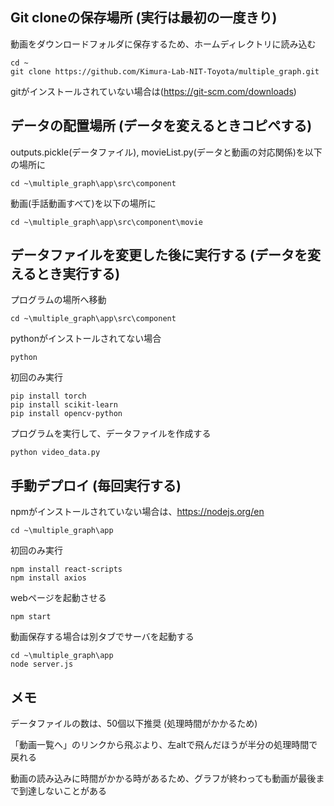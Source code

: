 ## Git cloneの保存場所 (実行は最初の一度きり)
動画をダウンロードフォルダに保存するため、ホームディレクトリに読み込む
```terminal
cd ~ 
git clone https://github.com/Kimura-Lab-NIT-Toyota/multiple_graph.git 
```
gitがインストールされていない場合は(https://git-scm.com/downloads)

## データの配置場所 (データを変えるときコピペする)
outputs.pickle(データファイル), movieList.py(データと動画の対応関係)を以下の場所に
```terminal
cd ~\multiple_graph\app\src\component  
```
動画(手話動画すべて)を以下の場所に
```terminal
cd ~\multiple_graph\app\src\component\movie  
```

## データファイルを変更した後に実行する (データを変えるとき実行する)
プログラムの場所へ移動
```terminal
cd ~\multiple_graph\app\src\component 
``` 
pythonがインストールされてない場合
```terminal
python                    
```
初回のみ実行
```terminal
pip install torch         
pip install scikit-learn  
pip install opencv-python
```
プログラムを実行して、データファイルを作成する
```terminal
python video_data.py
```

## 手動デプロイ (毎回実行する)

npmがインストールされていない場合は、https://nodejs.org/en
```terminal
cd ~\multiple_graph\app
```
初回のみ実行
```terminal
npm install react-scripts 
npm install axios        
```
webページを起動させる
```terminal
npm start
```

動画保存する場合は別タブでサーバを起動する
```terminal
cd ~\multiple_graph\app
node server.js
```

## メモ
データファイルの数は、50個以下推奨 (処理時間がかかるため)

「動画一覧へ」のリンクから飛ぶより、左altで飛んだほうが半分の処理時間で戻れる

動画の読み込みに時間がかかる時があるため、グラフが終わっても動画が最後まで到達しないことがある
